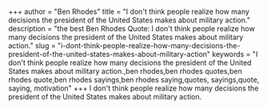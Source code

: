 +++
author = "Ben Rhodes"
title = "I don't think people realize how many decisions the president of the United States makes about military action."
description = "the best Ben Rhodes Quote: I don't think people realize how many decisions the president of the United States makes about military action."
slug = "i-dont-think-people-realize-how-many-decisions-the-president-of-the-united-states-makes-about-military-action"
keywords = "I don't think people realize how many decisions the president of the United States makes about military action.,ben rhodes,ben rhodes quotes,ben rhodes quote,ben rhodes sayings,ben rhodes saying,quotes, sayings,quote, saying, motivation"
+++
I don't think people realize how many decisions the president of the United States makes about military action.

